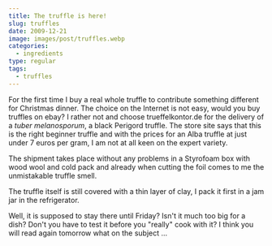 ```yaml
---
title: The truffle is here!
slug: truffles
date: 2009-12-21
image: images/post/truffles.webp
categories: 
  - ingredients
type: regular
tags: 
  - truffles
---
```


For the first time I buy a real whole truffle to contribute something different for Christmas dinner. The choice on the Internet is not easy, would you buy truffles on ebay? I rather not and choose trueffelkontor.de for the delivery of a _tuber melanosporum_, a black Perigord truffle. The store site says that this is the right beginner truffle and with the prices for an Alba truffle at just under 7 euros per gram, I am not at all keen on the expert variety.

The shipment takes place without any problems in a Styrofoam box with wood wool and cold pack and already when cutting the foil comes to me the unmistakable truffle smell.

The truffle itself is still covered with a thin layer of clay, I pack it first in a jam jar in the refrigerator.

Well, it is supposed to stay there until Friday? Isn't it much too big for a dish? Don't you have to test it before you "really" cook with it? I think you will read again tomorrow what on the subject ...
